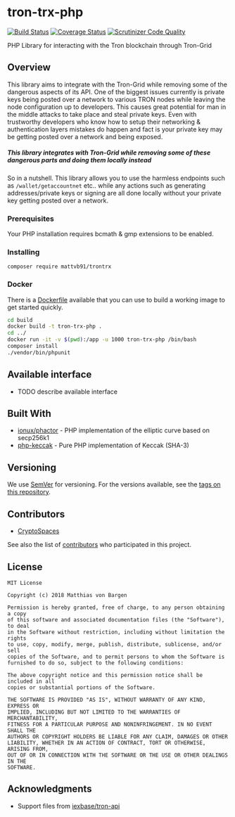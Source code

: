 # tron-trx-php
[![Build Status](https://travis-ci.com/mattvb91/tron-trx-php.svg?branch=master)](https://travis-ci.com/mattvb91/tron-trx-php)
[![Coverage Status](https://coveralls.io/repos/github/mattvb91/tron-trx-php/badge.svg?branch=master)](https://coveralls.io/github/mattvb91/tron-trx-php?branch=master)
[![Scrutinizer Code Quality](https://scrutinizer-ci.com/g/mattvb91/tron-trx-php/badges/quality-score.png?b=master)](https://scrutinizer-ci.com/g/mattvb91/tron-trx-php/?branch=master)

PHP Library for interacting with the Tron blockchain through Tron-Grid


## Overview

This library aims to integrate with the Tron-Grid while removing some of the dangerous aspects of its API.
One of the biggest issues currently is private keys being posted over a network to various TRON nodes while leaving the node
configuration up to developers. This causes
great potential for man in the middle attacks to take place and steal private keys. Even with trustworthy developers
who know how to setup their networking & authentication layers mistakes do happen and fact is your private key may be
getting posted over a network and being exposed.

##### This library integrates with Tron-Grid while removing some of these dangerous parts and doing them locally instead

So in a nutshell. This library allows you to use the harmless endpoints such as ```/wallet/getaccountnet``` etc.. while
any actions such as generating addresses/private keys or signing are all done locally without your private key getting posted over a network.  

### Prerequisites

Your PHP installation requires bcmath & gmp extensions to be enabled.

### Installing

```
composer require mattvb91/trontrx
```

### Docker

There is a [Dockerfile](/build/Dockerfile) available that you can use to build a working image to get started quickly.

```bash
cd build
docker build -t tron-trx-php .
cd ../
docker run -it -v $(pwd):/app -u 1000 tron-trx-php /bin/bash
composer install
./vendor/bin/phpunit

```

## Available interface

- TODO describe available interface

## Built With

* [ionux/phactor](https://github.com/ionux/phactor) - PHP implementation of the elliptic curve based on secp256k1
* [php-keccak](https://github.com/kornrunner/php-keccak) - Pure PHP implementation of Keccak (SHA-3)

## Versioning

We use [SemVer](http://semver.org/) for versioning. For the versions available, see the [tags on this repository](https://github.com/mattvb91/tron-trx-php/tags). 

## Contributors

- [CryptoSpaces](https://github.com/CryptoSpaces)

See also the list of [contributors](https://github.com/mattvb91/tron-trx-php/contributors) who participated in this project.

## License
```
MIT License

Copyright (c) 2018 Matthias von Bargen

Permission is hereby granted, free of charge, to any person obtaining a copy
of this software and associated documentation files (the "Software"), to deal
in the Software without restriction, including without limitation the rights
to use, copy, modify, merge, publish, distribute, sublicense, and/or sell
copies of the Software, and to permit persons to whom the Software is
furnished to do so, subject to the following conditions:

The above copyright notice and this permission notice shall be included in all
copies or substantial portions of the Software.

THE SOFTWARE IS PROVIDED "AS IS", WITHOUT WARRANTY OF ANY KIND, EXPRESS OR
IMPLIED, INCLUDING BUT NOT LIMITED TO THE WARRANTIES OF MERCHANTABILITY,
FITNESS FOR A PARTICULAR PURPOSE AND NONINFRINGEMENT. IN NO EVENT SHALL THE
AUTHORS OR COPYRIGHT HOLDERS BE LIABLE FOR ANY CLAIM, DAMAGES OR OTHER
LIABILITY, WHETHER IN AN ACTION OF CONTRACT, TORT OR OTHERWISE, ARISING FROM,
OUT OF OR IN CONNECTION WITH THE SOFTWARE OR THE USE OR OTHER DEALINGS IN THE
SOFTWARE.
```

## Acknowledgments

* Support files from [iexbase/tron-api](https://github.com/iexbase/tron-api)
